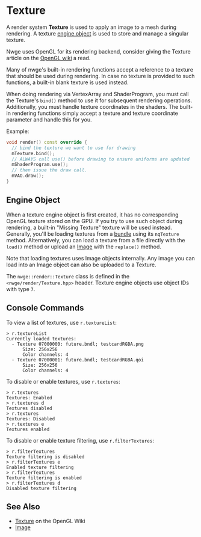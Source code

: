 # Texture

A render system **Texture** is used to apply an image to a mesh during
rendering. A texture [engine object](../EngineObject) is used
to store and manage a singular texture.

Nwge uses OpenGL for its rendering backend, consider giving the Texture article
on the [OpenGL wiki][gl-wiki-texture] a read.

Many of nwge's built-in rendering functions accept a reference to a texture that
should be used during rendering. In case no texture is provided to such
functions, a built-in blank texture is used instead.

When doing rendering via VertexArray and ShaderProgram, you must call the
Texture's `bind()` method to use it for subsequent rendering operations.
Additionally, you must handle texture coordinates in the shaders. The built-in
rendering functions simply accept a texture and texture coordinate parameter and
handle this for you.

Example:

```cpp
void render() const override {
  // bind the texture we want to use for drawing
  mTexture.bind();
  // ALWAYS call use() before drawing to ensure uniforms are updated
  mShaderProgram.use();
  // then issue the draw call.
  mVAO.draw();
}
```

## Engine Object

When a texture engine object is first created, it has no corresponding OpenGL
texture stored on the GPU. If you try to use such object during rendering, a
built-in "Missing Texture" texture will be used instead. Generally, you'll be
loading textures from a [bundle](../data/Bundle) using its `nqTexture` method.
Alternatively, you can load a texture from a file directly with the `load()`
method or upload an [Image](Image) with the `replace()` method.

Note that loading textures uses Image objects internally. Any image you can load
into an Image object can also be uploaded to a Texture.

The `nwge::render::Texture` class is defined in the `<nwge/render/Texture.hpp>`
header. Texture engine objects use object IDs with type `7`.

## Console Commands

To view a list of textures, use `r.textureList`:

```console
> r.textureList
Currently loaded textures:
  - Texture 07000000: future.bndl; testcardRGBA.png
      Size: 256x256
      Color channels: 4
  - Texture 07000001: future.bndl; testcardRGBA.qoi
      Size: 256x256
      Color channels: 4
```

To disable or enable textures, use `r.textures`:

```console
> r.textures
Textures: Enabled
> r.textures d
Textures disabled
> r.textures
Textures: Disabled
> r.textures e
Textures enabled
```

To disable or enable texture filtering, use `r.filterTextures`:

```console
> r.filterTextures
Texture filtering is disabled
> r.filterTextures e
Enabled texture filtering
> r.filterTextures
Texture filtering is enabled
> r.filterTextures d
Disabled texture filtering
```

## See Also

* [Texture][gl-wiki-texture] on the OpenGL Wiki
* [Image](Image)

[gl-wiki-texture]: https://www.khronos.org/opengl/wiki/Texture
